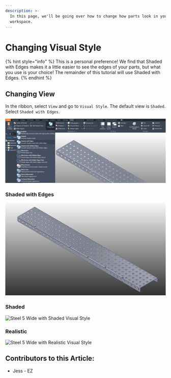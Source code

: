 ```yaml
---
description: >-
  In this page, we'll be going over how to change how parts look in your
  workspace.
---
```


# Changing Visual Style

{% hint style="info" %}
This is a personal preference!  We find that Shaded with Edges makes it a little easier to see the edges of your parts, but what you use is your choice!  The remainder of this tutorial will use Shaded with Edges.&#x20;
{% endhint %}

## Changing View

In the ribbon, select `View` and go to `Visual Style`.  The default view is `Shaded`.  Select `Shaded with Edges`. &#x20;

![Visual Style Menu](<../../../.gitbook/assets/image (51).png>)

### Shaded with Edges

![Steel 5 Wide with Shaded with Edges Visual Style](<../../../.gitbook/assets/image (54).png>)

### Shaded&#x20;

![Steel 5 Wide with Shaded Visual Style](<../../../.gitbook/assets/image (53).png>)

### Realistic

![Steel 5 Wide with Realistic Visual Style](<../../../.gitbook/assets/image (55).png>)



## Contributors to this Article:

* Jess - EZ
